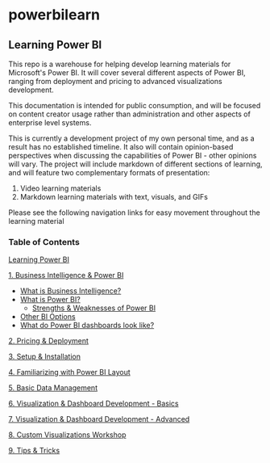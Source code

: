 # powerbilearn

## Learning Power BI
This repo is a warehouse for helping develop learning materials for Microsoft's Power BI. It will cover several different aspects of Power BI, ranging from deployment and pricing to advanced visualizations development.

This documentation is intended for public consumption, and will be focused on content creator usage rather than administration and other aspects of enterprise level systems.

This is currently a development project of my own personal time, and as a result has no established timeline. It also will contain opinion-based perspectives when discussing the capabilities of Power BI - other opinions will vary. The project will include markdown of different sections of learning, and will feature two complementary formats of presentation:
1. Video learning materials
2. Markdown learning materials with text, visuals, and GIFs

Please see the following navigation links for easy movement throughout the learning material
### Table of Contents
[Learning Power BI](https://github.com/ErikKBethke/powerbilearn#learning-power-bi)  

[1. Business Intelligence & Power BI](https://github.com/ErikKBethke/powerbilearn/blob/master/docs/Business%20Intelligence%20%26%20Power%20BI.md#1-business-intelligence--power-bi)  
  * [What is Business Intelligence?](https://github.com/ErikKBethke/powerbilearn/blob/master/docs/Business%20Intelligence%20%26%20Power%20BI.md#what-is-business-intelligence)
  * [What is Power BI?](https://github.com/ErikKBethke/powerbilearn/blob/master/docs/Business%20Intelligence%20%26%20Power%20BI.md#what-is-power-bi)
    - [Strengths & Weaknesses of Power BI](https://github.com/ErikKBethke/powerbilearn/blob/master/docs/Business%20Intelligence%20%26%20Power%20BI.md#strengths--weaknesses-of-power-bi)
  * [Other BI Options](https://github.com/ErikKBethke/powerbilearn/blob/master/docs/Business%20Intelligence%20%26%20Power%20BI.md#other-bi-options)
  * [What do Power BI dashboards look like?](https://github.com/ErikKBethke/powerbilearn/blob/master/docs/Business%20Intelligence%20%26%20Power%20BI.md#what-do-power-bi-dashboards-look-like)

[2. Pricing & Deployment](https://github.com/ErikKBethke/powerbilearn/blob/master/docs/Pricing%20%26%20Deployment.md#2-pricing--deployment)  

[3. Setup & Installation](https://github.com/ErikKBethke/powerbilearn#3-setup--installation)  

[4. Familiarizing with Power BI Layout](https://github.com/ErikKBethke/powerbilearn#4-familiarizing-with-power-bi-layout)  

[5. Basic Data Management ](https://github.com/ErikKBethke/powerbilearn#5-basic-data-management)  

[6. Visualization & Dashboard Development - Basics](https://github.com/ErikKBethke/powerbilearn#6-visualization--dashboard-development---basics)  

[7. Visualization & Dashboard Development - Advanced](https://github.com/ErikKBethke/powerbilearn#7-visualization--dashboard-development---advanced)  

[8. Custom Visualizations Workshop](https://github.com/ErikKBethke/powerbilearn#8-custom-visualizations-workshop)  

[9. Tips & Tricks](https://github.com/ErikKBethke/powerbilearn#9-tips--tricks)  
